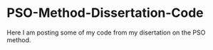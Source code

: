 # PSO-Method-Dissertation-Code


Here I am posting some of my code from my disertation on the PSO method.


